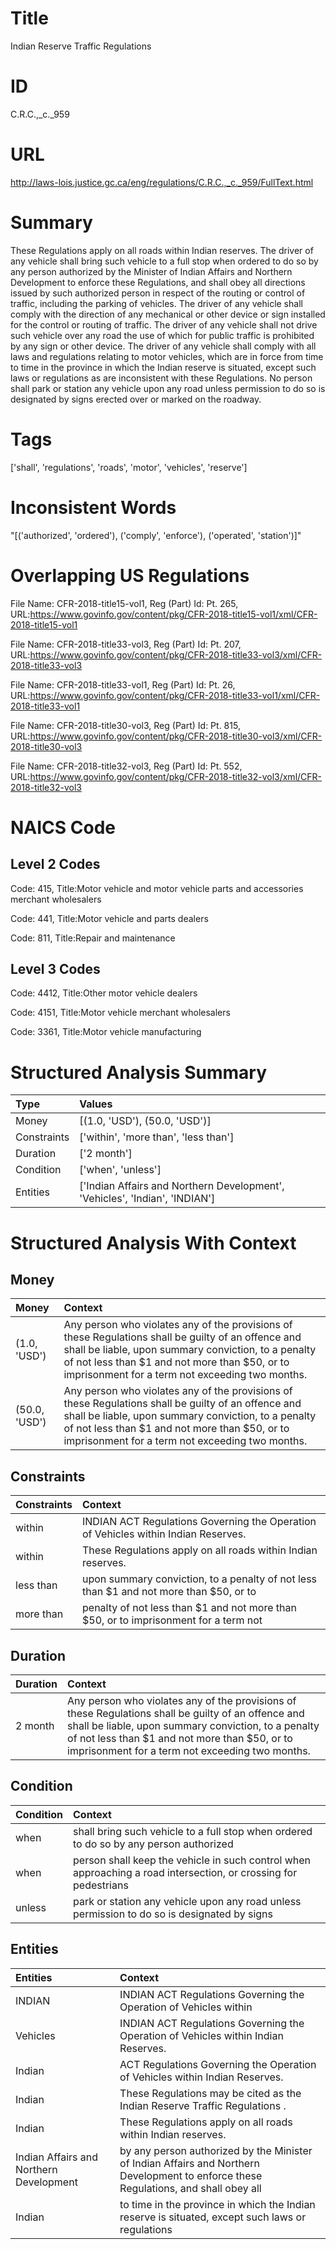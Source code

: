 # Title
Indian Reserve Traffic Regulations


# ID
C.R.C.,_c._959

# URL
http://laws-lois.justice.gc.ca/eng/regulations/C.R.C.,_c._959/FullText.html


# Summary
These Regulations apply on all roads within Indian reserves.
The driver of any vehicle shall bring such vehicle to a full stop when ordered to do so by any person authorized by the Minister of Indian Affairs and Northern Development to enforce these Regulations, and shall obey all directions issued by such authorized person in respect of the routing or control of traffic, including the parking of vehicles.
The driver of any vehicle shall comply with the direction of any mechanical or other device or sign installed for the control or routing of traffic.
The driver of any vehicle shall not drive such vehicle over any road the use of which for public traffic is prohibited by any sign or other device.
The driver of any vehicle shall comply with all laws and regulations relating to motor vehicles, which are in force from time to time in the province in which the Indian reserve is situated, except such laws or regulations as are inconsistent with these Regulations.
No person shall park or station any vehicle upon any road unless permission to do so is designated by signs erected over or marked on the roadway.


# Tags
['shall', 'regulations', 'roads', 'motor', 'vehicles', 'reserve']


# Inconsistent Words
"[('authorized', 'ordered'), ('comply', 'enforce'), ('operated', 'station')]"


# Overlapping US Regulations
File Name: CFR-2018-title15-vol1, Reg (Part) Id: Pt. 265, URL:https://www.govinfo.gov/content/pkg/CFR-2018-title15-vol1/xml/CFR-2018-title15-vol1

File Name: CFR-2018-title33-vol3, Reg (Part) Id: Pt. 207, URL:https://www.govinfo.gov/content/pkg/CFR-2018-title33-vol3/xml/CFR-2018-title33-vol3

File Name: CFR-2018-title33-vol1, Reg (Part) Id: Pt. 26, URL:https://www.govinfo.gov/content/pkg/CFR-2018-title33-vol1/xml/CFR-2018-title33-vol1

File Name: CFR-2018-title30-vol3, Reg (Part) Id: Pt. 815, URL:https://www.govinfo.gov/content/pkg/CFR-2018-title30-vol3/xml/CFR-2018-title30-vol3

File Name: CFR-2018-title32-vol3, Reg (Part) Id: Pt. 552, URL:https://www.govinfo.gov/content/pkg/CFR-2018-title32-vol3/xml/CFR-2018-title32-vol3




# NAICS Code
## Level 2 Codes
Code: 415, Title:Motor vehicle and motor vehicle parts and accessories merchant wholesalers

Code: 441, Title:Motor vehicle and parts dealers

Code: 811, Title:Repair and maintenance




## Level 3 Codes
Code: 4412, Title:Other motor vehicle dealers

Code: 4151, Title:Motor vehicle merchant wholesalers

Code: 3361, Title:Motor vehicle manufacturing







# Structured Analysis Summary
| Type        | Values                                                                      |
|:------------|:----------------------------------------------------------------------------|
| Money       | [(1.0, 'USD'), (50.0, 'USD')]                                               |
| Constraints | ['within', 'more than', 'less than']                                        |
| Duration    | ['2 month']                                                                 |
| Condition   | ['when', 'unless']                                                          |
| Entities    | ['Indian Affairs and Northern Development', 'Vehicles', 'Indian', 'INDIAN'] |


# Structured Analysis With Context
 


## Money
| Money         | Context                                                                                                                                                                                                                                                        |
|:--------------|:---------------------------------------------------------------------------------------------------------------------------------------------------------------------------------------------------------------------------------------------------------------|
| (1.0, 'USD')  | Any person who violates any of the provisions of these Regulations shall be guilty of an offence and shall be liable, upon summary conviction, to a penalty of not less than $1 and not more than $50, or to imprisonment for a term not exceeding two months. |
| (50.0, 'USD') | Any person who violates any of the provisions of these Regulations shall be guilty of an offence and shall be liable, upon summary conviction, to a penalty of not less than $1 and not more than $50, or to imprisonment for a term not exceeding two months. |


## Constraints
| Constraints   | Context                                                                                |
|:--------------|:---------------------------------------------------------------------------------------|
| within        | INDIAN ACT Regulations Governing the Operation of Vehicles  within  Indian Reserves.   |
| within        | These Regulations apply on all roads  within  Indian reserves.                         |
| less than     | upon summary conviction, to a penalty of not less than $1 and not more than $50, or to |
| more than     | penalty of not less than $1 and not more than $50, or to imprisonment for a term not   |


## Duration
| Duration   | Context                                                                                                                                                                                                                                                        |
|:-----------|:---------------------------------------------------------------------------------------------------------------------------------------------------------------------------------------------------------------------------------------------------------------|
| 2 month    | Any person who violates any of the provisions of these Regulations shall be guilty of an offence and shall be liable, upon summary conviction, to a penalty of not less than $1 and not more than $50, or to imprisonment for a term not exceeding two months. |


## Condition
| Condition   | Context                                                                                                         |
|:------------|:----------------------------------------------------------------------------------------------------------------|
| when        | shall bring such vehicle to a full stop when ordered to do so by any person authorized                          |
| when        | person shall keep the vehicle in such control when approaching a road intersection, or crossing for pedestrians |
| unless      | park or station any vehicle upon any road unless permission to do so is designated by signs                     |


## Entities
| Entities                                | Context                                                                                                                              |
|:----------------------------------------|:-------------------------------------------------------------------------------------------------------------------------------------|
| INDIAN                                  | INDIAN ACT Regulations Governing the Operation of Vehicles within                                                                    |
| Vehicles                                | INDIAN ACT Regulations Governing the Operation of  Vehicles  within Indian Reserves.                                                 |
| Indian                                  | ACT Regulations Governing the Operation of Vehicles within Indian  Reserves.                                                         |
| Indian                                  | These Regulations may be cited as the   Indian  Reserve Traffic Regulations .                                                        |
| Indian                                  | These Regulations apply on all roads within  Indian  reserves.                                                                       |
| Indian Affairs and Northern Development | by any person authorized by the Minister of Indian Affairs and Northern Development to enforce these Regulations, and shall obey all |
| Indian                                  | to time in the province in which the Indian reserve is situated, except such laws or regulations                                     |


